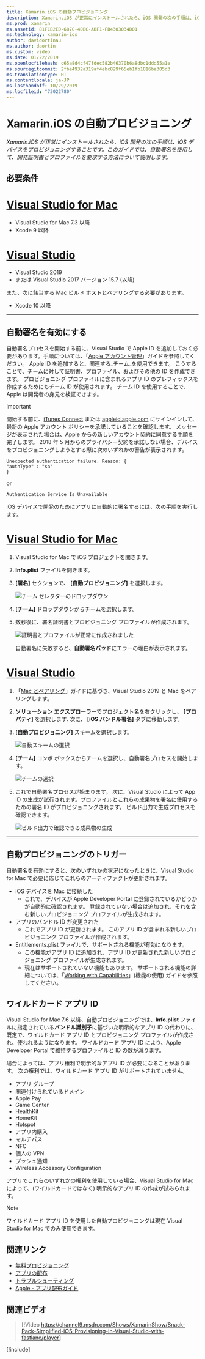 ```yaml
---
title: Xamarin.iOS の自動プロビジョニング
description: Xamarin.iOS が正常にインストールされたら、iOS 開発の次の手順は、iOS デバイスをプロビジョニングすることです。 このガイドでは、自動署名を使用して、開発証明書とプロファイルを要求する方法について説明します。
ms.prod: xamarin
ms.assetid: 81FCB2ED-687C-40BC-ABF1-FB4303034D01
ms.technology: xamarin-ios
author: davidortinau
ms.author: daortin
ms.custom: video
ms.date: 01/22/2019
ms.openlocfilehash: c65a8d4cf47fdec582b46370b6a8dbc1ddd55a1e
ms.sourcegitcommit: 2fbe4932a319af4ebc829f65eb1fb1816ba305d3
ms.translationtype: HT
ms.contentlocale: ja-JP
ms.lasthandoff: 10/29/2019
ms.locfileid: "73022780"
---
```

# <a name="automatic-provisioning-for-xamarinios"></a>Xamarin.iOS の自動プロビジョニング

_Xamarin.iOS が正常にインストールされたら、iOS 開発の次の手順は、iOS デバイスをプロビジョニングすることです。このガイドでは、自動署名を使用して、開発証明書とプロファイルを要求する方法について説明します。_

## <a name="requirements"></a>必要条件

# <a name="visual-studio-for-mactabmacos"></a>[Visual Studio for Mac](#tab/macos)

- Visual Studio for Mac 7.3 以降
- Xcode 9 以降

# <a name="visual-studiotabwindows"></a>[Visual Studio](#tab/windows)

- Visual Studio 2019
- または Visual Studio 2017 バージョン 15.7 (以降)

また、次に該当する Mac ビルド ホストとペアリングする必要があります。

- Xcode 10 以降

-----

## <a name="enabling-automatic-signing"></a>自動署名を有効にする

自動署名プロセスを開始する前に、Visual Studio で Apple ID を追加しておく必要があります。手順については、「[Apple アカウント管理](~/cross-platform/macios/apple-account-management.md)」ガイドを参照してください。 Apple ID を追加すると、関連する_チーム_を使用できます。 こうすることで、チームに対して証明書、プロファイル、およびその他の ID を作成できます。 プロビジョニング プロファイルに含まれるアプリ ID のプレフィックスを作成するためにもチーム ID が使用されます。 チーム ID を使用することで、Apple は開発者の身元を検証できます。

> [!IMPORTANT]
> 開始する前に、[iTunes Connect](https://itunesconnect.apple.com/) または [appleid.apple.com](https://appleid.apple.com) にサインインして、最新の Apple アカウント ポリシーを承諾していることを確認します。 メッセージが表示された場合は、Apple からの新しいアカウント契約に同意する手順を完了します。 2018 年 5 月からのプライバシー契約を承諾しない場合、デバイスをプロビジョニングしようとする際に次のいずれかの警告が表示されます。
>
> ```
> Unexpected authentication failure. Reason: {
> "authType" : "sa"
> }
> ```
>
> or
>
> ```
> Authentication Service Is Unavailable
> ```

iOS デバイスで開発のためにアプリに自動的に署名するには、次の手順を実行します。

# <a name="visual-studio-for-mactabmacos"></a>[Visual Studio for Mac](#tab/macos)

1. Visual Studio for Mac で iOS プロジェクトを開きます。

2. **Info.plist** ファイルを開きます。

3. **[署名]** セクションで、 **[自動プロビジョニング]** を選択します。

    ![チーム セレクターのドロップダウン](automatic-provisioning-images/image2.png)

4. **[チーム]** ドロップダウンからチームを選択します。

5. 数秒後に、署名証明書とプロビジョニング プロファイルが作成されます。

    ![証明書とプロファイルが正常に作成されました](automatic-provisioning-images/image5.png)

    自動署名に失敗すると、**自動署名パッド**にエラーの理由が表示されます。

# <a name="visual-studiotabwindows"></a>[Visual Studio](#tab/windows)

1. 「[Mac とペアリング](~/ios/get-started/installation/windows/connecting-to-mac/index.md)」ガイドに基づき、Visual Studio 2019 と Mac をペアリングします。

2. **ソリューション エクスプローラー**でプロジェクト名を右クリックし、 **[プロパティ]** を選択します. 次に、 **[iOS バンドル署名]** タブに移動します。

3. **[自動プロビジョニング]** スキームを選択します。

    ![自動スキームの選択](automatic-provisioning-images/prov4.png)

4. **[チーム]** コンボ ボックスからチームを選択し、自動署名プロセスを開始します。

    ![チームの選択](automatic-provisioning-images/prov3.png)

5. これで自動署名プロセスが始まります。 次に、Visual Studio によって App ID の生成が試行されます。プロファイルとこれらの成果物を署名に使用するための署名 ID がプロビジョニングされます。 ビルド出力で生成プロセスを確認できます。

    ![ビルド出力で確認できる成果物の生成](automatic-provisioning-images/prov5.png)

-----

## <a name="triggering-automatic-provisioning"></a>自動プロビジョニングのトリガー

自動署名を有効にすると、次のいずれかの状況になったときに、Visual Studio for Mac で必要に応じてこれらのアーティファクトが更新されます。

- iOS デバイスを Mac に接続した
  - これで、デバイスが Apple Developer Portal に登録されているかどうかが自動的に確認されます。 登録されていない場合は追加され、それを含む新しいプロビジョニング プロファイルが生成されます。
- アプリのバンドル ID が変更された
  - これでアプリ ID が更新されます。 このアプリ ID が含まれる新しいプロビジョニング プロファイルが作成されます。
- Entitlements.plist ファイルで、サポートされる機能が有効になります。
  - この機能がアプリ ID に追加され、アプリ ID が更新された新しいプロビジョニング プロファイルが生成されます。
  - 現在はサポートされていない機能もあります。 サポートされる機能の詳細については、「[Working with Capabilities](~/ios/deploy-test/provisioning/capabilities/index.md)」(機能の使用) ガイドを参照してください。

## <a name="wildcard-app-ids"></a>ワイルドカード アプリ ID

Visual Studio for Mac 7.6 以降、自動プロビジョニングでは、**Info.plist** ファイルに指定されている**バンドル識別子**に基づいた明示的なアプリ ID の代わりに、既定で、ワイルドカード アプリ ID とプロビジョニング プロファイルが作成され、使われるようになります。 ワイルドカード アプリ ID により、Apple Developer Portal で維持するプロファイルと ID の数が減ります。

場合によっては、アプリ権利で明示的なアプリ ID が必要になることがあります。 次の権利では、ワイルドカード アプリ ID がサポートされていません。

- アプリ グループ
- 関連付けられているドメイン
- Apple Pay
- Game Center
- HealthKit
- HomeKit
- Hotspot
- アプリ内購入
- マルチパス
- NFC
- 個人の VPN
- プッシュ通知
- Wireless Accessory Configuration

アプリでこれらのいずれかの権利を使用している場合、Visual Studio for Mac によって、(ワイルドカードではなく) 明示的なアプリ ID の作成が試みられます。

> [!NOTE]
> ワイルドカード アプリ ID を使用した自動プロビジョニングは現在 Visual Studio for Mac でのみ使用できます。

## <a name="related-links"></a>関連リンク

- [無料プロビジョニング](~/ios/get-started/installation/device-provisioning/free-provisioning.md)
- [アプリの配布](~/ios/deploy-test/app-distribution/index.md)
- [トラブルシューティング](~/ios/deploy-test/troubleshooting.md)
- [Apple - アプリ配布ガイド](https://developer.apple.com/library/ios/documentation/IDEs/Conceptual/AppDistributionGuide/Introduction/Introduction.html)

## <a name="related-video"></a>関連ビデオ

> [!Video https://channel9.msdn.com/Shows/XamarinShow/Snack-Pack-Simplified-iOS-Provisioning-in-Visual-Studio-with-fastlane/player]

[!include[](~/essentials/includes/xamarin-show-essentials.md)]
